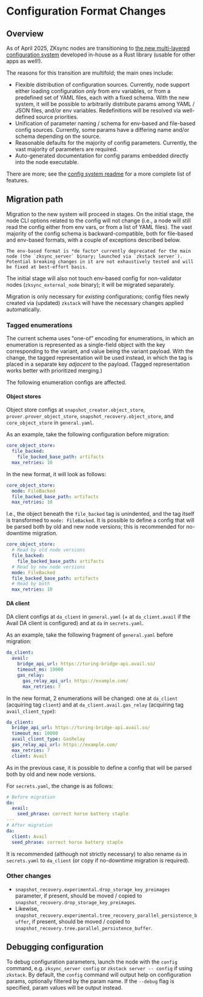 # Configuration Format Changes

## Overview

As of April 2025, ZKsync nodes are transitioning to
[the new multi-layered configuration system](https://github.com/matter-labs/smart-config) developed in-house as a Rust
library (usable for other apps as well!).

The reasons for this transition are multifold; the main ones include:

- Flexible distribution of configuration sources. Currently, node support either loading configuration _only_ from env
  variables, or from a predefined set of YAML files, each with a fixed schema. With the new system, it will be possible
  to arbitrarily distribute params among YAML / JSON files, and/or env variables. Redefinitions will be resolved via
  well-defined source priorities.
- Unification of parameter naming / schema for env-based and file-based config sources. Currently, some params have a
  differing name and/or schema depending on the source.
- Reasonable defaults for the majority of config parameters. Currently, the vast majority of parameters are required.
- Auto-generated documentation for config params embedded directly into the node executable.

There are more; see the
[config system readme](https://github.com/matter-labs/smart-config/tree/main/crates/smart-config#readme) for a more
complete list of features.

## Migration path

Migration to the new system will proceed in stages. On the initial stage, the node CLI options related to the config
will not change (i.e., a node will still read the config either from env vars, or from a list of YAML files). The vast
majority of the config schema is backward-compatible, both for file-based and env-based formats, with a couple of
exceptions described below.

```admonish warning
The env-based format is *de facto* currently deprecated for the main node (the `zksync_server` binary; launched via `zkstack server`).
Potential breaking changes in it are not exhaustively tested and will be fixed at best-effort basis.
```

The initial stage will also not touch env-based config for non-validator nodes (`zksync_external_node` binary); it will
be migrated separately.

Migration is only necessary for _existing_ configurations; config files newly created via (updated) `zkstack` will have
the necessary changes applied automatically.

### Tagged enumerations

The current schema uses "one-of" encoding for enumerations, in which an enumeration is represented as a single-field
object with the key corresponding to the variant, and value being the variant payload. With the change, the tagged
representation will be used instead, in which the tag is placed in a separate key _adjacent_ to the payload. (Tagged
representation works better with prioritized merging.)

The following enumeration configs are affected.

#### Object stores

Object store configs at `snapshot_creator.object_store`, `prover.prover_object_store`, `snapshot_recovery.object_store`,
and `core_object_store` in `general.yaml`.

As an example, take the following configuration before migration:

```yaml
core_object_store:
  file_backed:
    file_backed_base_path: artifacts
  max_retries: 10
```

In the new format, it will look as follows:

```yaml
core_object_store:
  mode: FileBacked
  file_backed_base_path: artifacts
  max_retries: 10
```

I.e., the object beneath the `file_backed` tag is unindented, and the tag itself is transformed to `mode: FileBacked`.
It is possible to define a config that will be parsed both by old and new node versions; this is recommended for
no-downtime migration.

```yaml
core_object_store:
  # Read by old node versions
  file_backed:
    file_backed_base_path: artifacts
  # Read by new node versions
  mode: FileBacked
  file_backed_base_path: artifacts
  # Read by both
  max_retries: 10
```

#### DA client

DA client configs at `da_client` in `general.yaml` (+ at `da_client.avail` if the Avail DA client is configured) and at
`da` in `secrets.yaml`.

As an example, take the following fragment of `general.yaml` before migration:

```yaml
da_client:
  avail:
    bridge_api_url: https://turing-bridge-api.avail.so/
    timeout_ms: 10000
    gas_relay:
      gas_relay_api_url: https://example.com/
      max_retries: 7
```

In the new format, 2 enumerations will be changed: one at `da_client` (acquiring tag `client`) and at
`da_client.avail.gas_relay` (acquiring tag `avail_client_type`):

```yaml
da_client:
  bridge_api_url: https://turing-bridge-api.avail.so/
  timeout_ms: 10000
  avail_client_type: GasRelay
  gas_relay_api_url: https://example.com/
  max_retries: 7
  client: Avail
```

As in the previous case, it is possible to define a config that will be parsed both by old and new node versions.

For `secrets.yaml`, the change is as follows:

```yaml
# Before migration
da:
  avail:
    seed_phrase: correct horse battery staple
---
# After migration
da:
  client: Avail
  seed_phrase: correct horse battery staple
```

It is recommended (although not strictly necessary) to also rename `da` in `secrets.yaml` to `da_client` (or copy if
no-downtime migration is required).

### Other changes

- `snapshot_recovery.experimental.drop_storage_key_preimages` parameter, if present, should be moved / copied to
  `snapshot_recovery.drop_storage_key_preimages`.
- Likewise, `snapshot_recovery.experimental.tree_recovery_parallel_persistence_buffer`, if present, should be moved /
  copied to `snapshot_recovery.tree.parallel_persistence_buffer`.

## Debugging configuration

To debug configuration parameters, launch the node with the `config` command, e.g. `zksync_server config` or
`zkstack server -- config` if using `zkstack`. By default, the `config` command will output help on configuration
params, optionally filtered by the param name. If the `--debug` flag is specified, param values will be output instead.
